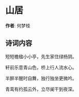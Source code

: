 # 山居

**作者**: 何梦桂

## 诗词内容

短短檐楹小小亭，先生家住绿杨阴。

轩前乐意青山色，桥上行人流水心。

半醉半醒时自舞，独行独坐更微吟。

青鸾有约孤云外，立尽阑干到夜深。

